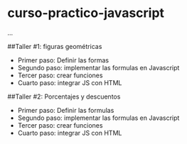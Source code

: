 # curso-practico-javascript


...

##Taller #1: figuras geométricas

- Primer paso: Definir las formas
- Segundo paso: implementar las formulas en Javascript 
- Tercer paso: crear funciones 
- Cuarto paso: integrar JS con HTML

##Taller #2: Porcentajes y descuentos

- Primer paso: Definir las formulas
- Segundo paso: implementar las formulas en Javascript 
- Tercer paso: crear funciones 
- Cuarto paso: integrar JS con HTML